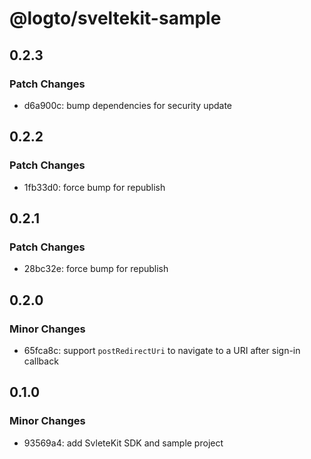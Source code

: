 # @logto/sveltekit-sample

## 0.2.3

### Patch Changes

- d6a900c: bump dependencies for security update

## 0.2.2

### Patch Changes

- 1fb33d0: force bump for republish

## 0.2.1

### Patch Changes

- 28bc32e: force bump for republish

## 0.2.0

### Minor Changes

- 65fca8c: support `postRedirectUri` to navigate to a URI after sign-in callback

## 0.1.0

### Minor Changes

- 93569a4: add SvleteKit SDK and sample project
